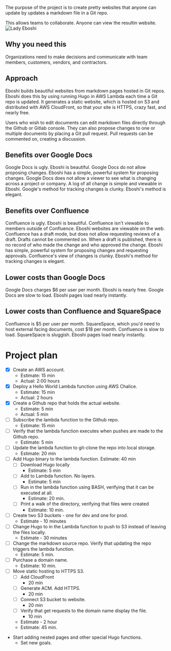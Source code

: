 
The purpose of the project is to create pretty websites that anyone can update by updates a markdown file in a Git repo.

This allows teams to collaborate. Anyone can view the resultin website.
![Lady Eboshi](https://vignette.wikia.nocookie.net/studio-ghibli/images/9/9f/Eboshi.png/revision/latest?cb=20181025001610)


## Why you need this
Organizations need to make decisions and communicate with team members, customers, vendors, and contractors.

## Approach
Eboshi builds beautiful websites from markdown pages hosted in Git repos.
Eboshi does this by using running Hugo in AWS Lambda each time a Git repo is updated.
It generates a static website, which is hosted on S3 and distributed with AWS CloudFront, so that your site is HTTPS, crazy fast, and nearly free.

Users who wish to edit documents can edit markdown files directly through the Github or Gitlab console. They can also propose changes to one or multiple documents by placing a Git pull request. Pull requests can be commented on, creating a discussion.

## Benefits over Google Docs
Google Docs is ugly. Eboshi is beautiful.
Google Docs do not allow proposing changes. Eboshi has a simple, powerful system for proposing changes.
Google Docs does not allow a viewer to see what is changing across a project or company. A log of all change is simple and viewable in Eboshi.
Google's method for tracking changes is clunky. Eboshi's method is elegant.

## Benefits over Confluence
Confluence is ugly. Eboshi is beautiful.
Confluence isn't viewable to members outside of Confluence. Eboshi websites are viewable on the web.
Confluence has a draft mode, but does not allow requesting reviews of a draft. Drafts cannot be commented on. When a draft is published, there is no record of who made the change and who approved the change.
Eboshi has simple, powerful system for proposing changes and requesting approvals.
Confluence's view of changes is clunky. Eboshi's method for tracking changes is elegant.

## Lower costs than Google Docs
Google Docs charges $6 per user per month. Eboshi is nearly free.
Google Docs are slow to load. Eboshi pages load nearly instantly.


## Lower costs than Confluence and SquareSpace
Confluence is $5 per user per month. SquareSpace, which you'd need to host external facing documents, cost $18 per month.
Confluence is slow to load. SquareSpace is sluggish. Eboshi pages load nearly instantly.

# Project plan
- [x] Create an AWS account.
  - Estimate: 15 min
  - Actual: 2:00 hours
- [x] Deploy a Hello World Lambda function using AWS Chalice.
  - Estimate: 15 min
  - Actual: 2 hours
- [x] Create a Github repo that holds the actual website.
  - Estimate: 5 min
  - Actual: 5 min
- [ ] Subscribe the lambda function to the Github repo.
  - Estimate: 15 min
- [ ] Verify that the lambda function executes when pushes are made to the Github repo.
  - Estimate: 5 min
- [ ] Update the lambda function to git-clone the repo into local storage.
  - Estimate: 20 min
- [ ] Add Hugo binary to the lambda function.
    Estimate: 40 min
    - [ ] Download Hugo locally
      - Estimate: 5 min
    - [ ] Add to Lambda function. No layers.
      - Estimate: 5 min
    - [ ] Run in the lambda function using BASH, verifying that it can be executed at all.
      - Estimate: 20 min.
    - [ ] Print a walk of the directory, verifying that files were created
      - Estimate: 10 min.
- [ ] Create two S3 buckets - one for dev and one for prod.
  - Estimate - 10 minutes
- [ ] Change Hugo to in the Lambda function to push to S3 instead of leaving the files locally.
  - Estimate - 30 minutes
- [ ] Change the markdown source repo. Verify that updating the repo triggers the lambda function.
  - Estimate: 5 min.
- [ ] Purchase a domain name.
  - Estimate: 10 min.
- [ ] Move static hosting to HTTPS S3.
  - [ ] Add CloudFront
     - 20 min
  - [ ] Generate ACM. Add HTTPS.
     - 20 min
  - [ ] Connect S3 bucket to website.
     - 20 min
  - [ ] Verify that get requests to the domain name display the file.
     - 10 min
  - Estimate - 2 hour
  - Estimate: 45 min.
- Start adding nested pages and other special Hugo functions.
  - Set new goals.
